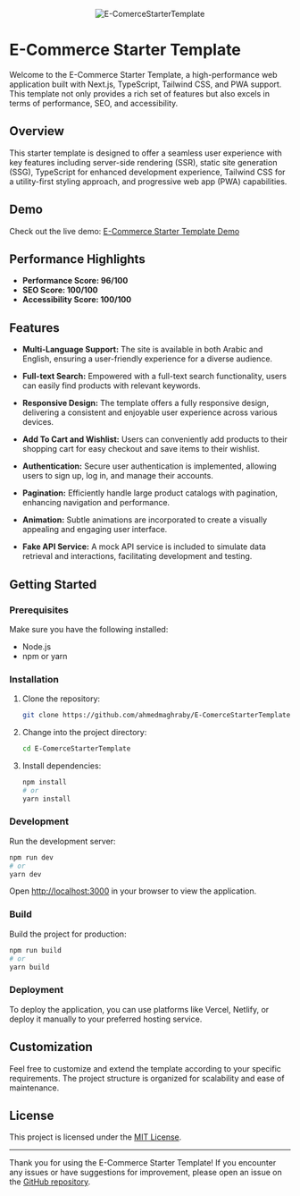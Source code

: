 <p align="center">
  <img src="https://i.ibb.co/f4rkyt4/all-devices-black-1.png" alt="E-ComerceStarterTemplate"/>
</p>


# E-Commerce Starter Template

Welcome to the E-Commerce Starter Template, a high-performance web application built with Next.js, TypeScript, Tailwind CSS, and PWA support. This template not only provides a rich set of features but also excels in terms of performance, SEO, and accessibility.

## Overview

This starter template is designed to offer a seamless user experience with key features including server-side rendering (SSR), static site generation (SSG), TypeScript for enhanced development experience, Tailwind CSS for a utility-first styling approach, and progressive web app (PWA) capabilities.

## Demo

Check out the live demo: [E-Commerce Starter Template Demo](https://we-book-task.vercel.app)

## Performance Highlights

- **Performance Score: 96/100**
- **SEO Score: 100/100**
- **Accessibility Score: 100/100**

## Features

- **Multi-Language Support:** The site is available in both Arabic and English, ensuring a user-friendly experience for a diverse audience.

- **Full-text Search:** Empowered with a full-text search functionality, users can easily find products with relevant keywords.

- **Responsive Design:** The template offers a fully responsive design, delivering a consistent and enjoyable user experience across various devices.

- **Add To Cart and Wishlist:** Users can conveniently add products to their shopping cart for easy checkout and save items to their wishlist.

- **Authentication:** Secure user authentication is implemented, allowing users to sign up, log in, and manage their accounts.

- **Pagination:** Efficiently handle large product catalogs with pagination, enhancing navigation and performance.

- **Animation:** Subtle animations are incorporated to create a visually appealing and engaging user interface.

- **Fake API Service:** A mock API service is included to simulate data retrieval and interactions, facilitating development and testing.

## Getting Started

### Prerequisites

Make sure you have the following installed:

- Node.js
- npm or yarn

### Installation

1. Clone the repository:

   ```bash
   git clone https://github.com/ahmedmaghraby/E-ComerceStarterTemplate.git
   ```

2. Change into the project directory:

   ```bash
   cd E-ComerceStarterTemplate
   ```

3. Install dependencies:

   ```bash
   npm install
   # or
   yarn install
   ```

### Development

Run the development server:

```bash
npm run dev
# or
yarn dev
```

Open [http://localhost:3000](http://localhost:3000) in your browser to view the application.

### Build

Build the project for production:

```bash
npm run build
# or
yarn build
```

### Deployment

To deploy the application, you can use platforms like Vercel, Netlify, or deploy it manually to your preferred hosting service.

## Customization

Feel free to customize and extend the template according to your specific requirements. The project structure is organized for scalability and ease of maintenance.

## License

This project is licensed under the [MIT License](LICENSE).

---

Thank you for using the E-Commerce Starter Template! If you encounter any issues or have suggestions for improvement, please open an issue on the [GitHub repository](https://github.com/ahmedmaghraby/E-ComerceStarterTemplate).
